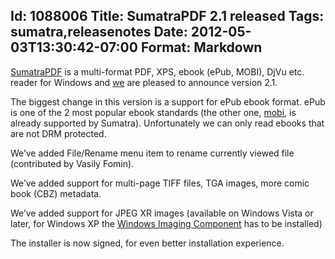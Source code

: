 Id: 1088006
Title: SumatraPDF 2.1 released
Tags: sumatra,releasenotes
Date: 2012-05-03T13:30:42-07:00
Format: Markdown
--------------
[SumatraPDF](http://blog.kowalczyk.info/software/sumatrapdf) is a
multi-format PDF, XPS, ebook (ePub, MOBI), DjVu etc. reader for Windows
and [we](http://www.ohloh.net/p/4623/contributors) are pleased to
announce version 2.1.

The biggest change in this version is a support for ePub ebook format.
ePub is one of the 2 most popular ebook standards (the other one,
[mobi](http://blog.kowalczyk.info/articles/mobi-ebook-reader-viewer-for-windows.html),
is already supported by Sumatra). Unfortunately we can only read ebooks
that are not DRM protected.

We’ve added File/Rename menu item to rename currently viewed file
(contributed by Vasily Fomin).

We’ve added support for multi-page TIFF files, TGA images, more comic
book (CBZ) metadata.

We’ve added support for JPEG XR images (available on Windows Vista or
later, for Windows XP the [Windows Imaging
Component](http://www.microsoft.com/en-us/download/details.aspx?id=32)
has to be installed)

The installer is now signed, for even better installation experience.
